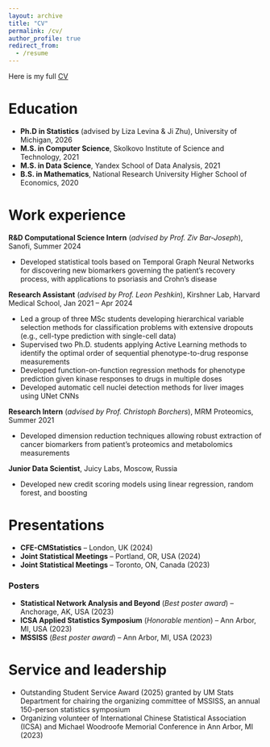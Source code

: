 ```yaml
---
layout: archive
title: "CV"
permalink: /cv/
author_profile: true
redirect_from:
  - /resume
---
```


Here is my full [CV](https://alexanderkagan.github.io/files/KaganCV.pdf)

Education
======
* **Ph.D in Statistics** (advised by Liza Levina & Ji Zhu), University of Michigan, 2026
* **M.S. in Computer Science**, Skolkovo Institute of Science and Technology, 2021
* **M.S. in Data Science**, Yandex School of Data Analysis, 2021
* **B.S. in Mathematics**, National Research University Higher School of Economics, 2020

Work experience
======
**R&D Computational Science Intern** (*advised by Prof. Ziv Bar-Joseph*),
Sanofi, Summer 2024  
- Developed statistical tools based on Temporal Graph Neural Networks for discovering new biomarkers governing the patient’s recovery process, with applications to psoriasis and Crohn’s disease  


**Research Assistant** (*advised by Prof. Leon Peshkin*), Kirshner Lab, Harvard Medical School, Jan 2021 – Apr 2024  
- Led a group of three MSc students developing hierarchical variable selection methods for classification problems with extensive dropouts (e.g., cell-type prediction with single-cell data)  
- Supervised two Ph.D. students applying Active Learning methods to identify the optimal order of sequential phenotype-to-drug response measurements  
- Developed function-on-function regression methods for phenotype prediction given kinase responses to drugs in multiple doses  
- Developed automatic cell nuclei detection methods for liver images using UNet CNNs  


**Research Intern** (*advised by Prof. Christoph Borchers*), MRM Proteomics, Summer 2021  
- Developed dimension reduction techniques allowing robust extraction of cancer biomarkers from patient’s proteomics and metabolomics measurements  


**Junior Data Scientist**, Juicy Labs, Moscow, Russia
- Developed new credit scoring models using linear regression, random forest, and boosting  


Presentations
======
- **CFE-CMStatistics** – London, UK (2024)
- **Joint Statistical Meetings** – Portland, OR, USA (2024)
- **Joint Statistical Meetings** – Toronto, ON, Canada (2023)

### Posters
- **Statistical Network Analysis and Beyond** (*Best poster award*) – Anchorage, AK, USA (2023)
- **ICSA Applied Statistics Symposium** (*Honorable mention*) – Ann Arbor, MI, USA (2023)
- **MSSISS** (*Best poster award*) – Ann Arbor, MI, USA (2023)



Service and leadership
======
* Outstanding Student Service Award (2025) granted by UM Stats Department for chairing the organizing committee of MSSISS, an annual 150-person statistics symposium
* Organizing volunteer of International Chinese Statistical Association (ICSA) and Michael Woodroofe Memorial Conference in Ann Arbor, MI (2023)
